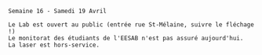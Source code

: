     Semaine 16 - Samedi 19 Avril
    
    Le Lab est ouvert au public (entrée rue St-Mélaine, suivre le fléchage !)
    Le monitorat des étudiants de l'EESAB n'est pas assuré aujourd'hui.
    La laser est hors-service.
   